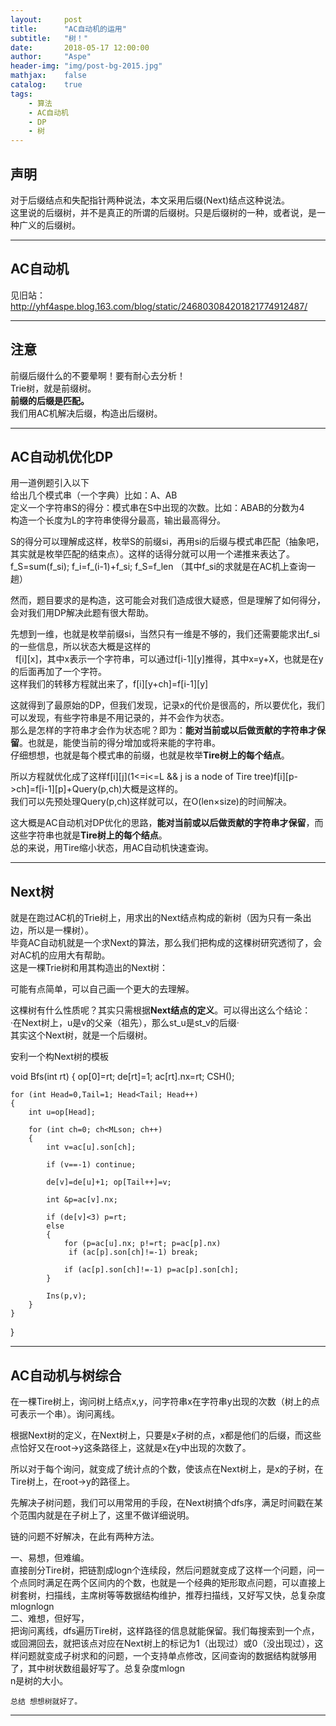 ```yaml
---
layout:     post
title:      "AC自动机的运用"
subtitle:   "树！"
date:       2018-05-17 12:00:00
author:     "Aspe"
header-img: "img/post-bg-2015.jpg"
mathjax:    false
catalog:    true
tags:
    - 算法
    - AC自动机
    - DP
    - 树
---
```


## 声明
  对于后缀结点和失配指针两种说法，本文采用后缀(Next)结点这种说法。  
  这里说的后缀树，并不是真正的所谓的后缀树。只是后缀树的一种，或者说，是一种广义的后缀树。  

---

## AC自动机
  见旧站：http://yhf4aspe.blog.163.com/blog/static/246803084201821774912487/

---

## 注意
  前缀后缀什么的不要晕啊！要有耐心去分析！  
  Trie树，就是前缀树。  
  **前缀的后缀是匹配。**  
  我们用AC机解决后缀，构造出后缀树。  

---

## AC自动机优化DP
   用一道例题引入以下  
   给出几个模式串（一个字典）比如：A、AB  
   定义一个字符串S的得分：模式串在S中出现的次数。比如：ABAB的分数为4  
   构造一个长度为L的字符串使得分最高，输出最高得分。  
   
   S的得分可以理解成这样，枚举S的前缀si，再用si的后缀与模式串匹配（抽象吧，其实就是枚举匹配的结束点）。这样的话得分就可以用一个递推来表达了。  
   f_S=sum(f_si); f_i=f_(i-1)+f_si; f_S=f_len （其中f_si的求就是在AC机上查询一趟）  
   
   然而，题目要求的是构造，这可能会对我们造成很大疑惑，但是理解了如何得分，会对我们用DP解决此题有很大帮助。  
   
   先想到一维，也就是枚举前缀si，当然只有一维是不够的，我们还需要能求出f_si的一些信息，所以状态大概是这样的  
   f[i][x]，其中x表示一个字符串，可以通过f[i-1][y]推得，其中x=y+X，也就是在y的后面再加了一个字符。  
   这样我们的转移方程就出来了，f[i][y+ch]=f[i-1][y]  
   
   这就得到了最原始的DP，但我们发现，记录x的代价是很高的，所以要优化，我们可以发现，有些字符串是不用记录的，并不会作为状态。  
   那么是怎样的字符串才会作为状态呢？即为：**能对当前或以后做贡献的字符串才保留**。也就是，能使当前的得分增加或将来能的字符串。  
   仔细想想，也就是每个模式串的前缀，也就是枚举**Tire树上的每个结点**。  
   
   所以方程就优化成了这样f[i][j](1<=i<=L && j is a node of Tire tree)f[i][p->ch]=f[i-1][p]+Query(p,ch)大概是这样的。  
   我们可以先预处理Query(p,ch)这样就可以，在O(len×size)的时间解决。  
   
   这大概是AC自动机对DP优化的思路，**能对当前或以后做贡献的字符串才保留**，而这些字符串也就是**Tire树上的每个结点**。  
   总的来说，用Tire缩小状态，用AC自动机快速查询。  

---

## Next树
  就是在跑过AC机的Trie树上，用求出的Next结点构成的新树（因为只有一条出边，所以是一棵树）。  
  毕竟AC自动机就是一个求Next的算法，那么我们把构成的这棵树研究透彻了，会对AC机的应用大有帮助。  
  这是一棵Trie树和用其构造出的Next树：  
  
  可能有点简单，可以自己画一个更大的去理解。  
  
  这棵树有什么性质呢？其实只需根据**Next结点的定义**。可以得出这么个结论：  
  ·在Next树上，u是v的父亲（祖先），那么st_u是st_v的后缀·  
  其实这个Next树，就是一个后缀树。
  
  安利一个构Next树的模板
    
void Bfs(int rt)
{
    op[0]=rt; de[rt]=1; ac[rt].nx=rt; CSH();
    
    for (int Head=0,Tail=1; Head<Tail; Head++)
    {
        int u=op[Head];
        
        for (int ch=0; ch<MLson; ch++)
        {
            int v=ac[u].son[ch];
            
            if (v==-1) continue;
            
            de[v]=de[u]+1; op[Tail++]=v;
            
            int &p=ac[v].nx;
            
            if (de[v]<3) p=rt;
            else
            {
                for (p=ac[u].nx; p!=rt; p=ac[p].nx)
                 if (ac[p].son[ch]!=-1) break;
                
                if (ac[p].son[ch]!=-1) p=ac[p].son[ch];
            }
            
            Ins(p,v);
        }
    }
}
 
 
 ---
 
 ## AC自动机与树综合

   在一棵Tire树上，询问树上结点x,y，问字符串x在字符串y出现的次数（树上的点可表示一个串）。询问离线。  
   
   根据Next树的定义，在Next树上，只要是x子树的点，x都是他们的后缀，而这些点恰好又在root->y这条路径上，这就是x在y中出现的次数了。  
   
   所以对于每个询问，就变成了统计点的个数，使该点在Next树上，是x的子树，在Tire树上，在root->y的路径上。  
   
   先解决子树问题，我们可以用常用的手段，在Next树搞个dfs序，满足时间戳在某个范围内就是在子树上了，这里不做详细说明。  
   
   链的问题不好解决，在此有两种方法。  
   
   一、易想，但难编。  
     直接剖分Tire树，把链割成logn个连续段，然后问题就变成了这样一个问题，问一个点同时满足在两个区间内的个数，也就是一个经典的矩形取点问题，可以直接上树套树，扫描线，主席树等等数据结构维护，推荐扫描线，又好写又快，总复杂度mlognlogn  
   二、难想，但好写，  
     把询问离线，dfs遍历Tire树，这样路径的信息就能保留。我们每搜索到一个点，或回溯回去，就把该点对应在Next树上的标记为1（出现过）或0（没出现过），这样问题就变成子树求和的问题，一个支持单点修改，区间查询的数据结构就够用了，其中树状数组最好写了。总复杂度mlogn  
    n是树的大小。  
    
    总结 想想树就好了。
 
 ---
